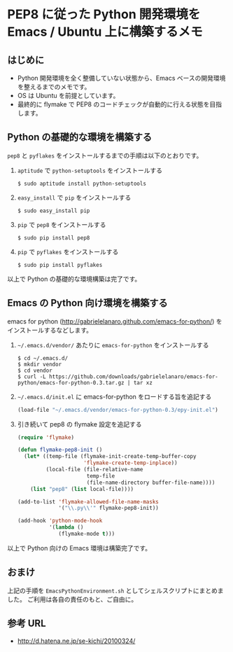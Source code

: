 PEP8 に従った Python 開発環境を Emacs / Ubuntu 上に構築するメモ
=========================================================

はじめに
-------

 - Python 開発環境を全く整備していない状態から、Emacs ベースの開発環境を整えるまでのメモです。
 - OS は Ubuntu を前提としています。
 - 最終的に flymake で PEP8 のコードチェックが自動的に行える状態を目指します。


Python の基礎的な環境を構築する
---------------------------

`pep8` と `pyflakes` をインストールするまでの手順は以下のとおりです。

 1. `aptitude` で `python-setuptools` をインストールする

    ```shell
    $ sudo aptitude install python-setuptools
    ```

 2. `easy_install` で `pip` をインストールする
 
    ```shell
    $ sudo easy_install pip
    ```

 3. `pip` で `pep8` をインストールする

    ```shell
    $ sudo pip install pep8
    ```

 4. `pip` で `pyflakes` をインストールする

    ```shell
    $ sudo pip install pyflakes
    ```

以上で Python の基礎的な環境構築は完了です。

Emacs の Python 向け環境を構築する
------------------------------

emacs for python (http://gabrielelanaro.github.com/emacs-for-python/) をインストールするなどします。

 1. `~/.emacs.d/vendor/` あたりに `emacs-for-python` をインストールする

    ```shell
    $ cd ~/.emacs.d/
    $ mkdir vendor
    $ cd vendor
    $ curl -L https://github.com/downloads/gabrielelanaro/emacs-for-python/emacs-for-python-0.3.tar.gz | tar xz
    ```

 2. `~/.emacs.d/init.el` に emacs-for-python をロードする旨を追記する

    ```lisp
    (load-file "~/.emacs.d/vendor/emacs-for-python-0.3/epy-init.el")
    ```

 3. 引き続いて pep8 の flymake 設定を追記する

    ```lisp
    (require 'flymake)

    (defun flymake-pep8-init ()
      (let* ((temp-file (flymake-init-create-temp-buffer-copy
                         'flymake-create-temp-inplace))
             (local-file (file-relative-name
                          temp-file
                          (file-name-directory buffer-file-name))))
        (list "pep8" (list local-file)))) 

    (add-to-list 'flymake-allowed-file-name-masks
                 '("\\.py\\'" flymake-pep8-init))

    (add-hook 'python-mode-hook                   
              '(lambda ()
                 (flymake-mode t)))
    ```

以上で Python 向けの Emacs 環境は構築完了です。

おまけ
------

上記の手順を `EmacsPythonEnvironment.sh` としてシェルスクリプトにまとめました。
ご利用は各自の責任のもと、ご自由に。

参考 URL
--------

 - http://d.hatena.ne.jp/se-kichi/20100324/